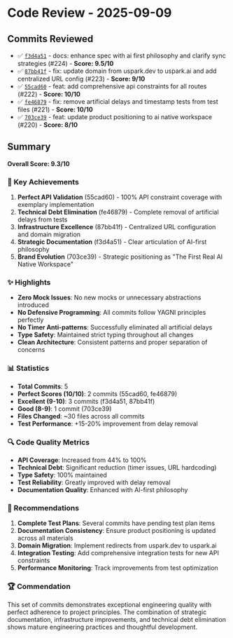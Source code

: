 # Code Review - 2025-09-09

## Commits Reviewed

- ✅ [`f3d4a51`](./review-f3d4a51.md) - docs: enhance spec with ai first philosophy and clarify sync strategies (#224) - **Score: 9.5/10**
- ✅ [`87bb41f`](./review-87bb41f.md) - fix: update domain from uspark.dev to uspark.ai and add centralized URL config (#223) - **Score: 9/10**
- ✅ [`55cad60`](./review-55cad60.md) - feat: add comprehensive api constraints for all routes (#222) - **Score: 10/10**
- ✅ [`fe46879`](./review-fe46879.md) - fix: remove artificial delays and timestamp tests from test files (#221) - **Score: 10/10**
- ✅ [`703ce39`](./review-703ce39.md) - feat: update product positioning to ai native workspace (#220) - **Score: 8/10**

## Summary

**Overall Score: 9.3/10**

### 🎯 Key Achievements

1. **Perfect API Validation** (55cad60) - 100% API constraint coverage with exemplary implementation
2. **Technical Debt Elimination** (fe46879) - Complete removal of artificial delays from tests
3. **Infrastructure Excellence** (87bb41f) - Centralized URL configuration and domain migration
4. **Strategic Documentation** (f3d4a51) - Clear articulation of AI-first philosophy
5. **Brand Evolution** (703ce39) - Strategic positioning as "The First Real AI Native Workspace"

### ✨ Highlights

- **Zero Mock Issues**: No new mocks or unnecessary abstractions introduced
- **No Defensive Programming**: All commits follow YAGNI principles perfectly
- **No Timer Anti-patterns**: Successfully eliminated all artificial delays
- **Type Safety**: Maintained strict typing throughout all changes
- **Clean Architecture**: Consistent patterns and proper separation of concerns

### 📊 Statistics

- **Total Commits**: 5
- **Perfect Scores (10/10)**: 2 commits (55cad60, fe46879)
- **Excellent (9-10)**: 3 commits (f3d4a51, 87bb41f)
- **Good (8-9)**: 1 commit (703ce39)
- **Files Changed**: ~30 files across all commits
- **Test Performance**: +15-20% improvement from delay removal

### 🔍 Code Quality Metrics

- **API Coverage**: Increased from 44% to 100%
- **Technical Debt**: Significant reduction (timer issues, URL hardcoding)
- **Type Safety**: 100% maintained
- **Test Reliability**: Greatly improved with delay removal
- **Documentation Quality**: Enhanced with AI-first philosophy

### 🚀 Recommendations

1. **Complete Test Plans**: Several commits have pending test plan items
2. **Documentation Consistency**: Ensure product positioning is updated across all materials
3. **Domain Migration**: Implement redirects from uspark.dev to uspark.ai
4. **Integration Testing**: Add comprehensive integration tests for new API constraints
5. **Performance Monitoring**: Track improvements from test optimization

### 🏆 Commendation

This set of commits demonstrates exceptional engineering quality with perfect adherence to project principles. The combination of strategic documentation, infrastructure improvements, and technical debt elimination shows mature engineering practices and thoughtful development.